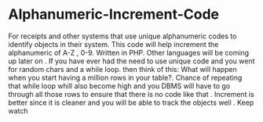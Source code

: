 # Alphanumeric-Increment-Code
For receipts and other systems that use unique alphanumeric codes to identify objects in their system. This code will help increment the alphanumeric of A-Z , 0-9. Written in PHP. Other languages will be coming up later on
.
If you have ever had the need to use unique code and you went for random chars and a while loop. then think of this: What will happen when you start having a million rows in your table?. Chance of repeating that while loop whill also become high and you DBMS will have to go through all those rows to ensure that there is no code like that
.
Increment is better since it is cleaner and you will be able to track the objects well
.
Keep watch
